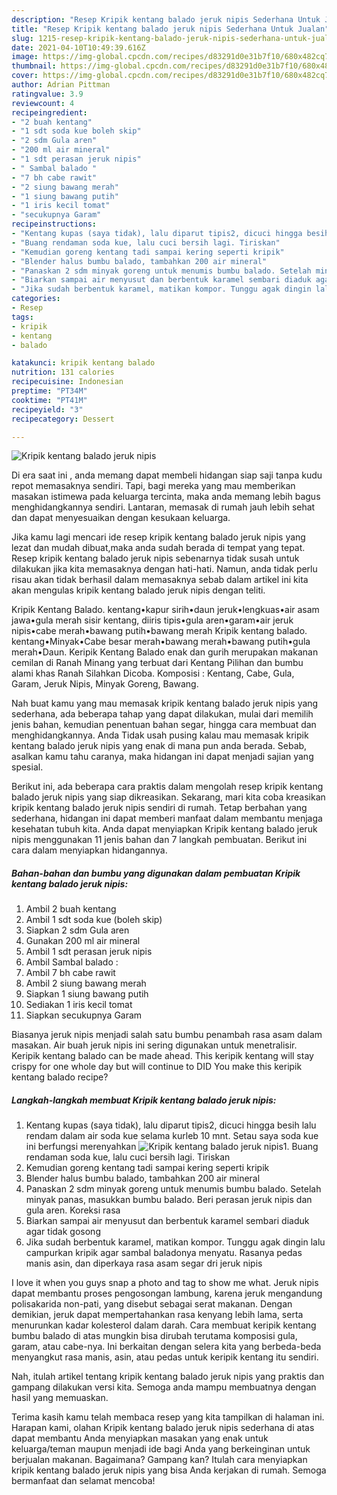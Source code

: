 ```yaml
---
description: "Resep Kripik kentang balado jeruk nipis Sederhana Untuk Jualan"
title: "Resep Kripik kentang balado jeruk nipis Sederhana Untuk Jualan"
slug: 1215-resep-kripik-kentang-balado-jeruk-nipis-sederhana-untuk-jualan
date: 2021-04-10T10:49:39.616Z
image: https://img-global.cpcdn.com/recipes/d83291d0e31b7f10/680x482cq70/kripik-kentang-balado-jeruk-nipis-foto-resep-utama.jpg
thumbnail: https://img-global.cpcdn.com/recipes/d83291d0e31b7f10/680x482cq70/kripik-kentang-balado-jeruk-nipis-foto-resep-utama.jpg
cover: https://img-global.cpcdn.com/recipes/d83291d0e31b7f10/680x482cq70/kripik-kentang-balado-jeruk-nipis-foto-resep-utama.jpg
author: Adrian Pittman
ratingvalue: 3.9
reviewcount: 4
recipeingredient:
- "2 buah kentang"
- "1 sdt soda kue boleh skip"
- "2 sdm Gula aren"
- "200 ml air mineral"
- "1 sdt perasan jeruk nipis"
- " Sambal balado "
- "7 bh cabe rawit"
- "2 siung bawang merah"
- "1 siung bawang putih"
- "1 iris kecil tomat"
- "secukupnya Garam"
recipeinstructions:
- "Kentang kupas (saya tidak), lalu diparut tipis2, dicuci hingga besih lalu rendam dalam air soda kue selama kurleb 10 mnt. Setau saya soda kue ini berfungsi merenyahkan"
- "Buang rendaman soda kue, lalu cuci bersih lagi. Tiriskan"
- "Kemudian goreng kentang tadi sampai kering seperti kripik"
- "Blender halus bumbu balado, tambahkan 200 air mineral"
- "Panaskan 2 sdm minyak goreng untuk menumis bumbu balado. Setelah minyak panas, masukkan bumbu balado. Beri perasan jeruk nipis dan gula aren. Koreksi rasa"
- "Biarkan sampai air menyusut dan berbentuk karamel sembari diaduk agar tidak gosong"
- "Jika sudah berbentuk karamel, matikan kompor. Tunggu agak dingin lalu campurkan kripik agar sambal baladonya menyatu. Rasanya pedas manis asin, dan diperkaya rasa asam segar dri jeruk nipis"
categories:
- Resep
tags:
- kripik
- kentang
- balado

katakunci: kripik kentang balado 
nutrition: 131 calories
recipecuisine: Indonesian
preptime: "PT34M"
cooktime: "PT41M"
recipeyield: "3"
recipecategory: Dessert

---
```



![Kripik kentang balado jeruk nipis](https://img-global.cpcdn.com/recipes/d83291d0e31b7f10/680x482cq70/kripik-kentang-balado-jeruk-nipis-foto-resep-utama.jpg)

Di era  saat ini , anda memang dapat membeli hidangan siap saji tanpa kudu repot memasaknya sendiri. Tapi, bagi mereka yang mau memberikan masakan istimewa pada keluarga tercinta, maka anda memang lebih bagus menghidangkannya sendiri. Lantaran, memasak di rumah jauh lebih sehat dan dapat menyesuaikan dengan kesukaan keluarga.

Jika kamu lagi mencari ide resep kripik kentang balado jeruk nipis yang lezat dan mudah dibuat,maka anda sudah berada di tempat yang tepat. Resep kripik kentang balado jeruk nipis  sebenarnya tidak susah untuk dilakukan jika kita memasaknya dengan hati-hati. Namun, anda tidak perlu risau akan tidak berhasil dalam memasaknya 
sebab dalam artikel ini kita akan mengulas kripik kentang balado jeruk nipis dengan teliti.  

Kripik Kentang Balado. kentang•kapur sirih•daun jeruk•lengkuas•air asam jawa•gula merah sisir kentang, diiris tipis•gula aren•garam•air jeruk nipis•cabe merah•bawang putih•bawang merah Kripik kentang balado. kentang•Minyak•Cabe besar merah•bawang merah•bawang putih•gula merah•Daun. Keripik Kentang Balado enak dan gurih merupakan makanan cemilan di Ranah Minang yang terbuat dari Kentang Pilihan dan bumbu alami khas Ranah Silahkan Dicoba. Komposisi : Kentang, Cabe, Gula, Garam, Jeruk Nipis, Minyak Goreng, Bawang.

Nah buat kamu yang mau memasak kripik kentang balado jeruk nipis yang sederhana, ada beberapa tahap yang dapat dilakukan, mulai dari memilih jenis bahan, kemudian penentuan bahan segar, hingga cara membuat dan menghidangkannya. Anda Tidak usah pusing kalau mau memasak kripik kentang balado jeruk nipis yang enak di mana pun anda berada. Sebab, asalkan kamu  tahu caranya, maka hidangan ini dapat menjadi sajian yang spesial.

Berikut ini, ada beberapa cara praktis  dalam mengolah resep kripik kentang balado jeruk nipis yang siap dikreasikan. Sekarang, mari kita coba kreasikan kripik kentang balado jeruk nipis sendiri di rumah. Tetap berbahan yang sederhana, hidangan ini dapat memberi manfaat dalam membantu menjaga kesehatan tubuh kita. Anda dapat menyiapkan Kripik kentang balado jeruk nipis menggunakan 11 jenis bahan dan 7 langkah pembuatan. Berikut ini cara dalam menyiapkan hidangannya.

<!--inarticleads1-->

##### Bahan-bahan dan bumbu yang digunakan dalam pembuatan Kripik kentang balado jeruk nipis:

1. Ambil 2 buah kentang
1. Ambil 1 sdt soda kue (boleh skip)
1. Siapkan 2 sdm Gula aren
1. Gunakan 200 ml air mineral
1. Ambil 1 sdt perasan jeruk nipis
1. Ambil  Sambal balado :
1. Ambil 7 bh cabe rawit
1. Ambil 2 siung bawang merah
1. Siapkan 1 siung bawang putih
1. Sediakan 1 iris kecil tomat
1. Siapkan secukupnya Garam


Biasanya jeruk nipis menjadi salah satu bumbu penambah rasa asam dalam masakan. Air buah jeruk nipis ini sering digunakan untuk menetralisir. Keripik kentang balado can be made ahead. This keripik kentang will stay crispy for one whole day but will continue to DID You make this keripik kentang balado recipe? 

<!--inarticleads2-->

##### Langkah-langkah membuat Kripik kentang balado jeruk nipis:

1. Kentang kupas (saya tidak), lalu diparut tipis2, dicuci hingga besih lalu rendam dalam air soda kue selama kurleb 10 mnt. Setau saya soda kue ini berfungsi merenyahkan
<img src="https://img-global.cpcdn.com/steps/64ba82417fbb7f3f/160x128cq70/kripik-kentang-balado-jeruk-nipis-langkah-memasak-1-foto.jpg" alt="Kripik kentang balado jeruk nipis">1. Buang rendaman soda kue, lalu cuci bersih lagi. Tiriskan
1. Kemudian goreng kentang tadi sampai kering seperti kripik
1. Blender halus bumbu balado, tambahkan 200 air mineral
1. Panaskan 2 sdm minyak goreng untuk menumis bumbu balado. Setelah minyak panas, masukkan bumbu balado. Beri perasan jeruk nipis dan gula aren. Koreksi rasa
1. Biarkan sampai air menyusut dan berbentuk karamel sembari diaduk agar tidak gosong
1. Jika sudah berbentuk karamel, matikan kompor. Tunggu agak dingin lalu campurkan kripik agar sambal baladonya menyatu. Rasanya pedas manis asin, dan diperkaya rasa asam segar dri jeruk nipis


I love it when you guys snap a photo and tag to show me what. Jeruk nipis dapat membantu proses pengosongan lambung, karena jeruk mengandung polisakarida non-pati, yang disebut sebagai serat makanan. Dengan demikian, jeruk dapat mempertahankan rasa kenyang lebih lama, serta menurunkan kadar kolesterol dalam darah. Cara membuat keripik kentang bumbu balado di atas mungkin bisa dirubah terutama komposisi gula, garam, atau cabe-nya. Ini berkaitan dengan selera kita yang berbeda-beda menyangkut rasa manis, asin, atau pedas untuk keripik kentang itu sendiri. 

Nah, itulah artikel tentang  kripik kentang balado jeruk nipis  yang praktis dan gampang dilakukan versi kita. Semoga anda mampu membuatnya dengan hasil yang memuaskan. 

Terima kasih kamu telah membaca resep yang kita tampilkan di halaman ini. Harapan kami, olahan  Kripik kentang balado jeruk nipis sederhana di atas dapat membantu Anda menyiapkan masakan yang enak untuk keluarga/teman maupun menjadi ide bagi Anda yang berkeinginan untuk berjualan makanan. Bagaimana? Gampang kan? Itulah cara menyiapkan kripik kentang balado jeruk nipis yang bisa Anda kerjakan di rumah. Semoga bermanfaat dan selamat mencoba!

